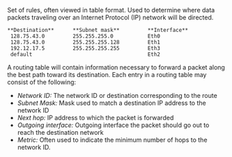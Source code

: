 Set of rules, often viewed in table format. 
Used to determine where data packets traveling over an Internet Protocol (IP) network will be directed.

```
**Destination**      **Subnet mask**         **Interface**
 128.75.43.0         255.255.255.0           Eth0
 128.75.43.0         255.255.255.128         Eth1
 192.12.17.5         255.255.255.255         Eth3
 default                                     Eth2
```

A routing table will contain information necessary to forward a packet along the best path toward its destination. Each entry in a routing table may consist of the following:

* *Network ID:* 
	The network ID or destination corresponding to the route
* *Subnet Mask:*
	Mask used to match a destination IP address to the network ID
* *Next hop:*
	IP address to which the packet is forwarded
* *Outgoing interface:*
	Outgoing interface the packet should go out to reach the destination network
* *Metric:*
	Often used to indicate the minimum number of hops to the network ID.
